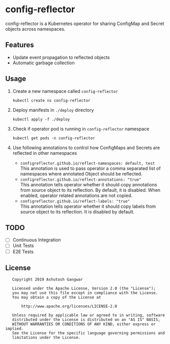 # config-reflector

config-reflector is a Kubernetes operator for sharing ConfigMap and Secret objects across namespaces.

## Features

- Update event propagation to reflected objects
- Automatic garbage collection

## Usage

1. Create a new namespace called `config-reflector`

    ```
    kubectl create ns config-reflector
    ```

1. Deploy manifests in `./deploy` directory

    ```
    kubectl apply -f ./deploy
    ```

1. Check if operator pod is running in `config-reflector` namespace

    ```
    kubectl get pods -n config-reflector
    ```

1. Use following annotations to control how ConfigMaps and Secrets are reflected in other namespaces

    - `configreflector.github.io/reflect-namespaces: default, test`  
      This annotation is used to pass operator a comma separated list of namespaces where annotated Object should be reflected.
    - `configreflector.github.io/reflect-annotations: "true"`  
      This annotation tells operator whether it should copy annotations from source object to its reflection. By default, it is disabled. When enabled, operator related annotations are not copied.
    - `configreflector.github.io/reflect-labels: "true"`  
      This annotation tells operator whether it should copy labels from source object to its reflection. It is disabled by default.

## TODO

- [ ] Continuous Integration
- [ ] Unit Tests
- [ ] E2E Tests

## License

```
   Copyright 2019 Ashutosh Gangwar

   Licensed under the Apache License, Version 2.0 (the "License");
   you may not use this file except in compliance with the License.
   You may obtain a copy of the License at

       http://www.apache.org/licenses/LICENSE-2.0

   Unless required by applicable law or agreed to in writing, software
   distributed under the License is distributed on an "AS IS" BASIS,
   WITHOUT WARRANTIES OR CONDITIONS OF ANY KIND, either express or implied.
   See the License for the specific language governing permissions and
   limitations under the License.
```
